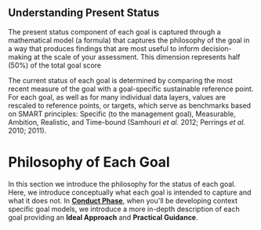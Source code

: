 ## Understanding Present Status

The present status component of each goal is captured through a mathematical model (a formula) that captures the philosophy of the goal in a way that produces findings that are most useful to inform decision-making at the scale of your assessment. This dimension represents half (50%) of the total goal score

The current status of each goal is determined by comparing the most recent measure of the goal with a goal-specific sustainable reference point. For each goal, as well as for many individual data layers, values are rescaled to reference points, or targets, which serve as benchmarks based on SMART principles: Specific (to the management goal), Measurable, Ambition, Realistic, and Time-bound (Samhouri *et al.* 2012; Perrings *et al.* 2010; 2011).

# Philosophy of Each Goal

In this section we introduce the philosophy for the status of each goal. Here, we introduce conceptually what each goal is intended to capture and what it does not. In [**Conduct Phase**](/manual/#appendix-1-developing-goal-models-and-setting-reference-points), when you'll be developing context specific goal models, we introduce a more in-depth description of each goal providing an **Ideal Approach** and **Practical Guidance**.
